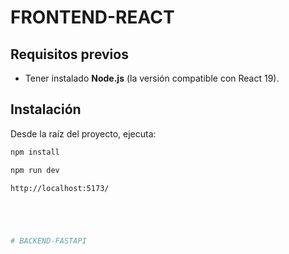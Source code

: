 # FRONTEND-REACT

## Requisitos previos

- Tener instalado **Node.js** (la versión compatible con React 19).

## Instalación

Desde la raíz del proyecto, ejecuta:

```bash
npm install

npm run dev

http://localhost:5173/





# BACKEND-FASTAPI




